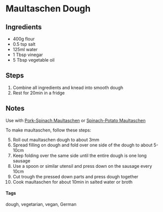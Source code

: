# Maultaschen Dough

## Ingredients

* 400g flour 
* 0.5 tsp salt
* 125ml water
* 1 Tbsp vinegar
* 5 Tbsp vegetable oil


## Steps

1. Combine all ingredients and knead into smooth dough
2. Rest for 20min in a fridge

## Notes

Use with [Pork-Spinach Maultaschen](PorkSpinachMaultaschen.html) or [Spinach-Potato Maultaschen](SpinachPotatoMaultaschen.html)

To make maultaschen, follow these steps: 

5. Roll out maultaschen dough to about 3mm 
6. Spread filling on dough and fold over one side of the dough to about 5-10cm
7. Keep folding over the same side until the entire dough is one long sausage
8. Use a spoon or similar utensil and press down on the sausage every 10cm
9. Cut trough the pressed down parts and press dough together 
10. Cook maultaschen for about 10min in salted water or broth

#### Tags
dough, vegetarian, vegan, German
